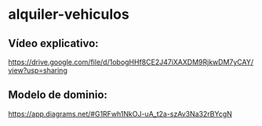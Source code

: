# alquiler-vehiculos

## Vídeo explicativo:

https://drive.google.com/file/d/1obogHHf8CE2J47iXAXDM9RjkwDM7yCAY/view?usp=sharing

## Modelo de dominio:
https://app.diagrams.net/#G1RFwh1NkOJ-uA_t2a-szAv3Na32rBYcgN
